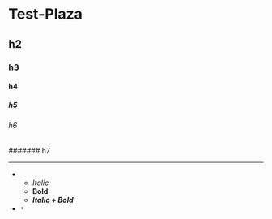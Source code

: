 # Test-Plaza
## h2
### h3
#### h4
##### h5
###### h6
####### h7

---
- `_`
  - _Italic_
  - __Bold__
  - ___Italic + Bold___
- `*` 
